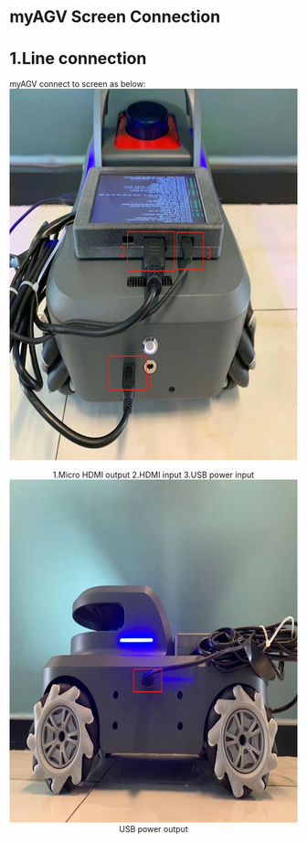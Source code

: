 # myAGV Screen Connection 
# 1.Line connection
myAGV connect to screen as below:
<img width="900" height="650" src=./image/小车连接屏幕/线连接图1.jpg>
<center>1.Micro HDMI output 2.HDMI input 3.USB power input</center>
<img width="900" height="600" src=./image/小车连接屏幕/线连接图2.jpg>
<center>USB power output</center>
